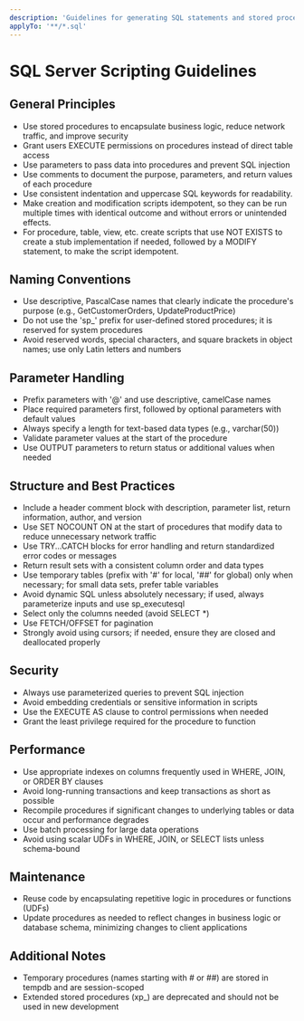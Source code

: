```yaml
---
description: 'Guidelines for generating SQL statements and stored procedures'
applyTo: '**/*.sql'
---
```


# SQL Server Scripting Guidelines

## General Principles
- Use stored procedures to encapsulate business logic, reduce network traffic, and improve security
- Grant users EXECUTE permissions on procedures instead of direct table access
- Use parameters to pass data into procedures and prevent SQL injection
- Use comments to document the purpose, parameters, and return values of each procedure
- Use consistent indentation and uppercase SQL keywords for readability.
- Make creation and modification scripts idempotent, so they can be run multiple times with identical outcome and without errors or unintended effects.
- For procedure, table, view, etc. create scripts that use NOT EXISTS to  create a stub implementation if needed, followed by a MODIFY statement, to make the script idempotent.

## Naming Conventions
- Use descriptive, PascalCase names that clearly indicate the procedure's purpose (e.g., GetCustomerOrders, UpdateProductPrice)
- Do not use the 'sp_' prefix for user-defined stored procedures; it is reserved for system procedures
- Avoid reserved words, special characters, and square brackets in object names; use only Latin letters and numbers

## Parameter Handling
- Prefix parameters with '@' and use descriptive, camelCase names
- Place required parameters first, followed by optional parameters with default values
- Always specify a length for text-based data types (e.g., varchar(50))
- Validate parameter values at the start of the procedure
- Use OUTPUT parameters to return status or additional values when needed

## Structure and Best Practices
- Include a header comment block with description, parameter list, return information, author, and version
- Use SET NOCOUNT ON at the start of procedures that modify data to reduce unnecessary network traffic
- Use TRY...CATCH blocks for error handling and return standardized error codes or messages
- Return result sets with a consistent column order and data types
- Use temporary tables (prefix with '#' for local, '##' for global) only when necessary; for small data sets, prefer table variables
- Avoid dynamic SQL unless absolutely necessary; if used, always parameterize inputs and use sp_executesql
- Select only the columns needed (avoid SELECT *)
- Use FETCH/OFFSET for pagination
- Strongly avoid using cursors; if needed, ensure they are closed and deallocated properly

## Security
- Always use parameterized queries to prevent SQL injection
- Avoid embedding credentials or sensitive information in scripts
- Use the EXECUTE AS clause to control permissions when needed
- Grant the least privilege required for the procedure to function

## Performance
- Use appropriate indexes on columns frequently used in WHERE, JOIN, or ORDER BY clauses
- Avoid long-running transactions and keep transactions as short as possible
- Recompile procedures if significant changes to underlying tables or data occur and performance degrades
- Use batch processing for large data operations
- Avoid using scalar UDFs in WHERE, JOIN, or SELECT lists unless schema-bound

## Maintenance
- Reuse code by encapsulating repetitive logic in procedures or functions (UDFs)
- Update procedures as needed to reflect changes in business logic or database schema, minimizing changes to client applications

## Additional Notes
- Temporary procedures (names starting with # or ##) are stored in tempdb and are session-scoped
- Extended stored procedures (xp_) are deprecated and should not be used in new development
